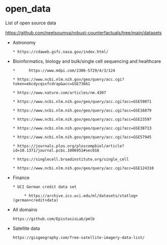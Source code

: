 # open_data

List of open source data

https://github.com/neelsoumya/robust-counterfactuals/tree/main/datasets


* Astronomy

      * https://cdaweb.gsfc.nasa.gov/index.html/

* Bioinformatics, biology and bulk/single cell sequencing and healthcare

      *      https://www.mdpi.com/2306-5729/4/3/124

      * https://www.ncbi.nlm.nih.gov/geo/query/acc.cgi?token=ebcdycqsxfcdrap&acc=GSE73661

      * https://www.nature.com/articles/nm.4307

      * https://www.ncbi.nlm.nih.gov/geo/query/acc.cgi?acc=GSE59071

      * https://www.ncbi.nlm.nih.gov/geo/query/acc.cgi?acc=GSE16879

      * https://www.ncbi.nlm.nih.gov/geo/query/acc.cgi?acc=GSE23597

      * https://www.ncbi.nlm.nih.gov/geo/query/acc.cgi?acc=GSE38713

      * https://www.ncbi.nlm.nih.gov/geo/query/acc.cgi?acc=GSE57945

      * https://journals.plos.org/ploscompbiol/article?id=10.1371/journal.pcbi.1006951#sec016

      * https://singlecell.broadinstitute.org/single_cell

      * https://www.ncbi.nlm.nih.gov/geo/query/acc.cgi?acc=GSE124310


* Finance

      * UCI German credit data set

           * https://archive.ics.uci.edu/ml/datasets/statlog+(german+credit+data)

* All domains

      https://github.com/EpistasisLab/pmlb

* Satellite data

      https://gisgeography.com/free-satellite-imagery-data-list/ 
